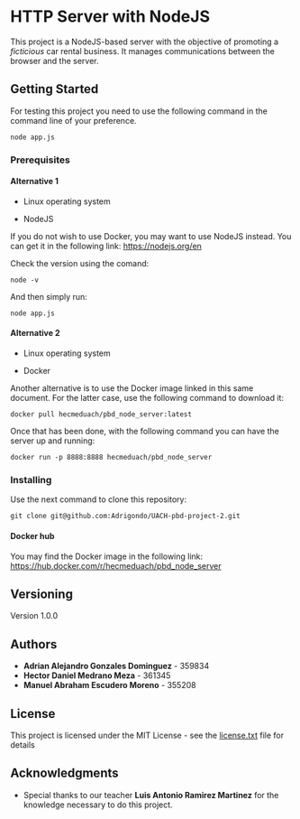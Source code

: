 # HTTP Server with NodeJS

This project is a NodeJS-based server with the objective of promoting a *ficticious* car rental business. It manages communications between the browser and the server.

## Getting Started

For testing this project you need to use the following command in the command line of your preference.

```
node app.js
```

### Prerequisites

#### Alternative 1

- Linux operating system

- NodeJS

If you do not wish to use Docker, you may want to use NodeJS instead. You can get it in the following link: https://nodejs.org/en

Check the version using the comand:

```
node -v
```

And then simply run:

```
node app.js
```

#### Alternative 2

- Linux operating system

- Docker

Another alternative is to use the Docker image linked in this same document.
For the latter case, use the following command to download it:

```
docker pull hecmeduach/pbd_node_server:latest   
```

Once that has been done, with the following command you can have the server up and running:

```
docker run -p 8888:8888 hecmeduach/pbd_node_server 
```

### Installing

Use the next command to clone this repository:

```
git clone git@github.com:Adrigondo/UACH-pbd-project-2.git
```

#### Docker hub

You may find the Docker image in the following link:
https://hub.docker.com/r/hecmeduach/pbd_node_server

## Versioning

Version 1.0.0

## Authors

* **Adrian Alejandro Gonzales Dominguez** - 359834
* **Hector Daniel Medrano Meza** - 361345
* **Manuel Abraham Escudero Moreno** - 355208

## License

This project is licensed under the MIT License - see the [license.txt](license.txt) file for details

## Acknowledgments

* Special thanks to our teacher **Luis Antonio Ramirez Martinez** for the knowledge necessary to do this project.


